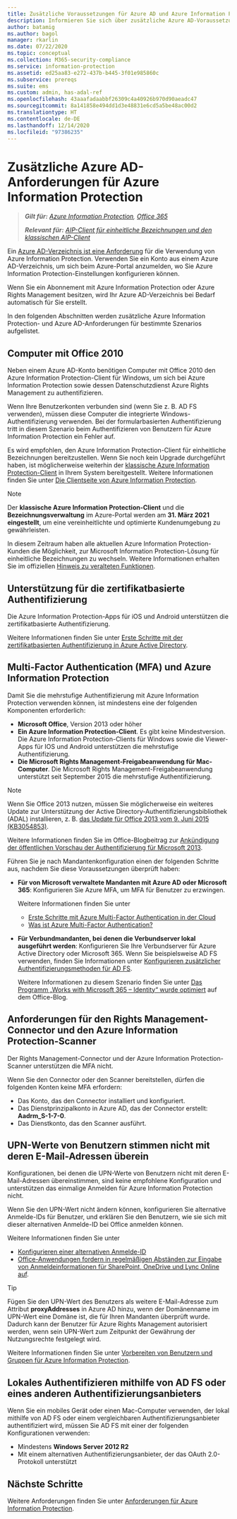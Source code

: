```yaml
---
title: Zusätzliche Voraussetzungen für Azure AD und Azure Information Protection
description: Informieren Sie sich über zusätzliche Azure AD-Voraussetzungen für Azure Information Protection in bestimmten Szenarios, z. B. bei mehrstufiger oder zertifikatbasierter Authentifizierung oder bei Computern mit Office 2010.
author: batamig
ms.author: bagol
manager: rkarlin
ms.date: 07/22/2020
ms.topic: conceptual
ms.collection: M365-security-compliance
ms.service: information-protection
ms.assetid: ed25aa83-e272-437b-b445-3f01e985860c
ms.subservice: prereqs
ms.suite: ems
ms.custom: admin, has-adal-ref
ms.openlocfilehash: 43aaafadaabbf26309c4a40926b970d90aeadc47
ms.sourcegitcommit: 8a141858e494dd1d3e48831e6cd5a5be48ac00d2
ms.translationtype: HT
ms.contentlocale: de-DE
ms.lasthandoff: 12/14/2020
ms.locfileid: "97386235"
---
```

# <a name="additional-azure-ad-requirements-for-azure-information-protection"></a>Zusätzliche Azure AD-Anforderungen für Azure Information Protection

>***Gilt für:** [Azure Information Protection](https://azure.microsoft.com/pricing/details/information-protection), [Office 365](https://download.microsoft.com/download/E/C/F/ECF42E71-4EC0-48FF-AA00-577AC14D5B5C/Azure_Information_Protection_licensing_datasheet_EN-US.pdf)*
>
>***Relevant für:** [AIP-Client für einheitliche Bezeichnungen und den klassischen AIP-Client](faqs.md#whats-the-difference-between-the-azure-information-protection-classic-and-unified-labeling-clients)*

Ein [Azure AD-Verzeichnis ist eine Anforderung](requirements.md#azure-active-directory) für die Verwendung von Azure Information Protection. Verwenden Sie ein Konto aus einem Azure AD-Verzeichnis, um sich beim Azure-Portal anzumelden, wo Sie Azure Information Protection-Einstellungen konfigurieren können.

Wenn Sie ein Abonnement mit Azure Information Protection oder Azure Rights Management besitzen, wird Ihr Azure AD-Verzeichnis bei Bedarf automatisch für Sie erstellt.

In den folgenden Abschnitten werden zusätzliche Azure Information Protection- und Azure AD-Anforderungen für bestimmte Szenarios aufgelistet. 

## <a name="computers-running-office-2010"></a>Computer mit Office 2010

Neben einem Azure AD-Konto benötigen Computer mit Office 2010 den Azure Information Protection-Client für Windows, um sich bei Azure Information Protection sowie dessen Datenschutzdienst Azure Rights Management zu authentifizieren. 

Wenn Ihre Benutzerkonten verbunden sind (wenn Sie z. B. AD FS verwenden), müssen diese Computer die integrierte Windows-Authentifizierung verwenden. Bei der formularbasierten Authentifizierung tritt in diesem Szenario beim Authentifizieren von Benutzern für Azure Information Protection ein Fehler auf.

Es wird empfohlen, den Azure Information Protection-Client für einheitliche Bezeichnungen bereitzustellen. Wenn Sie noch kein Upgrade durchgeführt haben, ist möglicherweise weiterhin der [klassische Azure Information Protection-Client](./rms-client/aip-client.md) in Ihrem System bereitgestellt. Weitere Informationen finden Sie unter [Die Clientseite von Azure Information Protection](rms-client/use-client.md).

> [!NOTE]
> Der **klassische Azure Information Protection-Client** und die **Bezeichnungsverwaltung** im Azure-Portal werden am **31. März 2021** **eingestellt**, um eine vereinheitlichte und optimierte Kundenumgebung zu gewährleisten. 
>
> In diesem Zeitraum haben alle aktuellen Azure Information Protection-Kunden die Möglichkeit, zur Microsoft Information Protection-Lösung für einheitliche Bezeichnungen zu wechseln. Weitere Informationen erhalten Sie im offiziellen [Hinweis zu veralteten Funktionen](https://aka.ms/aipclassicsunset).

## <a name="support-for-certificate-based-authentication-cba"></a>Unterstützung für die zertifikatbasierte Authentifizierung

Die Azure Information Protection-Apps für iOS und Android unterstützen die zertifikatbasierte Authentifizierung. 

Weitere Informationen finden Sie unter [Erste Schritte mit der zertifikatbasierten Authentifizierung in Azure Active Directory](/azure/active-directory/active-directory-certificate-based-authentication-get-started).

## <a name="multi-factor-authentication-mfa-and-azure-information-protection"></a>Multi-Factor Authentication (MFA) und Azure Information Protection

Damit Sie die mehrstufige Authentifizierung mit Azure Information Protection verwenden können, ist mindestens eine der folgenden Komponenten erforderlich:

- **Microsoft Office**, Version 2013 oder höher
- **Ein Azure Information Protection-Client**. Es gibt keine Mindestversion. Die Azure Information Protection-Clients für Windows sowie die Viewer-Apps für IOS und Android unterstützen die mehrstufige Authentifizierung.
- **Die Microsoft Rights Management-Freigabeanwendung für Mac-Computer**. Die Microsoft Rights Management-Freigabeanwendung unterstützt seit September 2015 die mehrstufige Authentifizierung.

> [!NOTE]
> Wenn Sie Office 2013 nutzen, müssen Sie möglicherweise ein weiteres Update zur Unterstützung der Active Directory-Authentifizierungsbibliothek (ADAL) installieren, z. B. [das Update für Office 2013 vom 9. Juni 2015 (KB3054853)](https://support.microsoft.com/kb/3054853). 
>
> Weitere Informationen finden Sie im Office-Blogbeitrag zur [Ankündigung der öffentlichen Vorschau der Authentifizierung für Microsoft 2013](https://blogs.office.com/2015/03/23/office-2013-modern-authentication-public-preview-announced/).       

Führen Sie je nach Mandantenkonfiguration einen der folgenden Schritte aus, nachdem Sie diese Voraussetzungen überprüft haben:

- **Für von Microsoft verwaltete Mandanten mit Azure AD oder Microsoft 365**: Konfigurieren Sie Azure MFA, um MFA für Benutzer zu erzwingen. 

    Weitere Informationen finden Sie unter 
    - [Erste Schritte mit Azure Multi-Factor Authentication in der Cloud](/multi-factor-authentication/multi-factor-authentication-get-started-cloud)
    - [Was ist Azure Multi-Factor Authentication?](/multi-factor-authentication/multi-factor-authentication)

- **Für Verbundmandanten, bei denen die Verbundserver lokal ausgeführt werden**: Konfigurieren Sie Ihre Verbundserver für Azure Active Directory oder Microsoft 365. Wenn Sie beispielsweise AD FS verwenden, finden Sie Informationen unter [Konfigurieren zusätzlicher Authentifizierungsmethoden für AD FS](/windows-server/identity/ad-fs/operations/configure-additional-authentication-methods-for-ad-fs). 

    Weitere Informationen zu diesem Szenario finden Sie unter [Das Programm „Works with Microsoft 365 – Identity“ wurde optimiert](https://blogs.office.com/2014/01/30/the-works-with-office-365-identity-program-now-streamlined/) auf dem Office-Blog. 

## <a name="rights-management-connector--aip-scanner-requirements"></a>Anforderungen für den Rights Management-Connector und den Azure Information Protection-Scanner

Der Rights Management-Connector und der Azure Information Protection-Scanner unterstützen die MFA nicht. 

Wenn Sie den Connector oder den Scanner bereitstellen, dürfen die folgenden Konten keine MFA erfordern:

- Das Konto, das den Connector installiert und konfiguriert.
- Das Dienstprinzipalkonto in Azure AD, das der Connector erstellt: **Aadrm_S-1-7-0**.
- Das Dienstkonto, das den Scanner ausführt.

## <a name="user-upn-values-dont-match-their-email-addresses"></a>UPN-Werte von Benutzern stimmen nicht mit deren E-Mail-Adressen überein

Konfigurationen, bei denen die UPN-Werte von Benutzern nicht mit deren E-Mail-Adressen übereinstimmen, sind keine empfohlene Konfiguration und unterstützen das einmalige Anmelden für Azure Information Protection nicht.

Wenn Sie den UPN-Wert nicht ändern können, konfigurieren Sie alternative Anmelde-IDs für Benutzer, und erklären Sie den Benutzern, wie sie sich mit dieser alternativen Anmelde-ID bei Office anmelden können. 

Weitere Informationen finden Sie unter

- [Konfigurieren einer alternativen Anmelde-ID](/windows-server/identity/ad-fs/operations/configuring-alternate-login-id)
- [Office-Anwendungen fordern in regelmäßigen Abständen zur Eingabe von Anmeldeinformationen für SharePoint, OneDrive und Lync Online auf](https://support.microsoft.com/help/2913639/office-applications-periodically-prompt-for-credentials-to-sharepoint-online,-onedrive,-and-lync-online).

> [!TIP]
> Fügen Sie den UPN-Wert des Benutzers als weitere E-Mail-Adresse zum Attribut **proxyAddresses** in Azure AD hinzu, wenn der Domänenname im UPN-Wert eine Domäne ist, die für Ihren Mandanten überprüft wurde. Dadurch kann der Benutzer für Azure Rights Management autorisiert werden, wenn sein UPN-Wert zum Zeitpunkt der Gewährung der Nutzungsrechte festgelegt wird. 

Weitere Informationen finden Sie unter [Vorbereiten von Benutzern und Gruppen für Azure Information Protection](prepare.md).

## <a name="authenticating-on-premises-using-ad-fs-or-another-authentication-provider"></a>Lokales Authentifizieren mithilfe von AD FS oder eines anderen Authentifizierungsanbieters

Wenn Sie ein mobiles Gerät oder einen Mac-Computer verwenden, der lokal mithilfe von AD FS oder einem vergleichbaren Authentifizierungsanbieter authentifiziert wird, müssen Sie AD FS mit einer der folgenden Konfigurationen verwenden:

- Mindestens **Windows Server 2012 R2**
- Mit einem alternativen Authentifizierungsanbieter, der das OAuth 2.0-Protokoll unterstützt

## <a name="next-steps"></a>Nächste Schritte
Weitere Anforderungen finden Sie unter [Anforderungen für Azure Information Protection](requirements.md).
